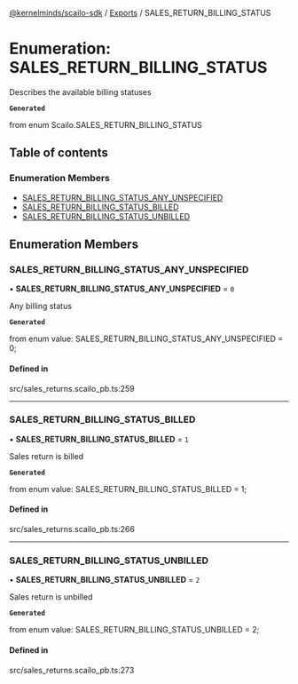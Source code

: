 [@kernelminds/scailo-sdk](../README.md) / [Exports](../modules.md) / SALES\_RETURN\_BILLING\_STATUS

# Enumeration: SALES\_RETURN\_BILLING\_STATUS

Describes the available billing statuses

**`Generated`**

from enum Scailo.SALES_RETURN_BILLING_STATUS

## Table of contents

### Enumeration Members

- [SALES\_RETURN\_BILLING\_STATUS\_ANY\_UNSPECIFIED](SALES_RETURN_BILLING_STATUS.md#sales_return_billing_status_any_unspecified)
- [SALES\_RETURN\_BILLING\_STATUS\_BILLED](SALES_RETURN_BILLING_STATUS.md#sales_return_billing_status_billed)
- [SALES\_RETURN\_BILLING\_STATUS\_UNBILLED](SALES_RETURN_BILLING_STATUS.md#sales_return_billing_status_unbilled)

## Enumeration Members

### SALES\_RETURN\_BILLING\_STATUS\_ANY\_UNSPECIFIED

• **SALES\_RETURN\_BILLING\_STATUS\_ANY\_UNSPECIFIED** = ``0``

Any billing status

**`Generated`**

from enum value: SALES_RETURN_BILLING_STATUS_ANY_UNSPECIFIED = 0;

#### Defined in

src/sales_returns.scailo_pb.ts:259

___

### SALES\_RETURN\_BILLING\_STATUS\_BILLED

• **SALES\_RETURN\_BILLING\_STATUS\_BILLED** = ``1``

Sales return is billed

**`Generated`**

from enum value: SALES_RETURN_BILLING_STATUS_BILLED = 1;

#### Defined in

src/sales_returns.scailo_pb.ts:266

___

### SALES\_RETURN\_BILLING\_STATUS\_UNBILLED

• **SALES\_RETURN\_BILLING\_STATUS\_UNBILLED** = ``2``

Sales return is unbilled

**`Generated`**

from enum value: SALES_RETURN_BILLING_STATUS_UNBILLED = 2;

#### Defined in

src/sales_returns.scailo_pb.ts:273

